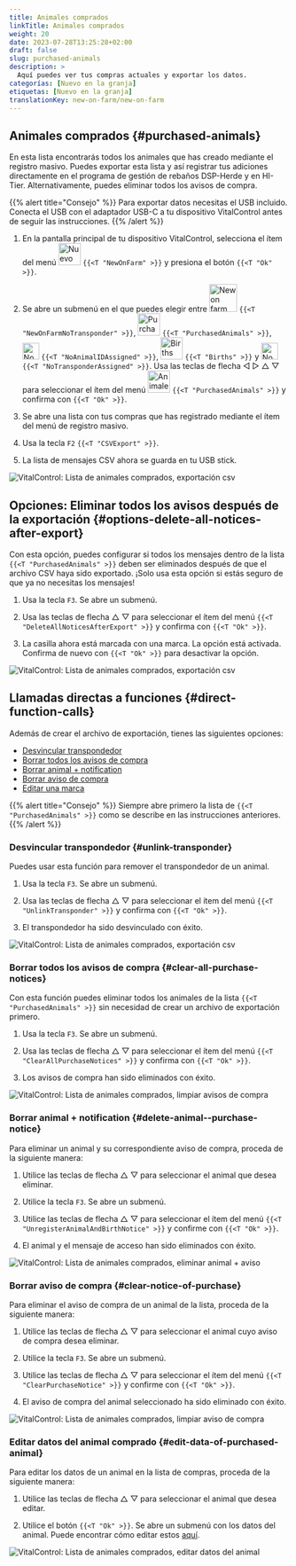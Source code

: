 ```yaml
---
title: Animales comprados
linkTitle: Animales comprados
weight: 20
date: 2023-07-28T13:25:28+02:00
draft: false
slug: purchased-animals
description: >
  Aquí puedes ver tus compras actuales y exportar los datos.
categorías: [Nuevo en la granja]
etiquetas: [Nuevo en la granja]
translationKey: new-on-farm/new-on-farm
---
```

## Animales comprados {#purchased-animals}

En esta lista encontrarás todos los animales que has creado mediante el registro masivo. Puedes exportar esta lista y así registrar tus adiciones directamente en el programa de gestión de rebaños DSP-Herde y en HI-Tier. Alternativamente, puedes eliminar todos los avisos de compra.

{{% alert title="Consejo" %}}
Para exportar datos necesitas el USB incluido. Conecta el USB con el adaptador USB-C a tu dispositivo VitalControl antes de seguir las instrucciones.
{{% /alert %}}

1. En la pantalla principal de tu dispositivo VitalControl, selecciona el ítem del menú <img src="/icons/main/new-on-farm.svg" width="40" align="bottom" alt="Nuevo en la granja" /> `{{<T "NewOnFarm" >}}` y presiona el botón `{{<T "Ok" >}}`.

2. Se abre un submenú en el que puedes elegir entre <img src="/icons/registration/new-on-farm-no-transponder.svg" width="50" align="bottom" alt="New on farm, no transponder" /> `{{<T "NewOnFarmNoTransponder" >}}`, <img src="/icons/main/new-on-farm.svg" width="40" align="bottom" alt="Purchased animals" /> `{{<T "PurchasedAnimals" >}}`, <img src="/icons/registration/no-eartag-number.svg" width="30" align="bottom" alt="No national animal ID" /> `{{<T "NoAnimalIDAssigned" >}}`, <img src="/icons/main/births.svg" width="40" align="bottom" alt="Births" /> `{{<T "Births" >}}` y <img src="/icons/registration/no-transponder.svg" width="30" align="bottom" alt="No transponder assigned" /> `{{<T "NoTransponderAssigned" >}}`. Usa las teclas de flecha ◁ ▷ △ ▽ para seleccionar el ítem del menú <img src="/icons/main/new-on-farm.svg" width="40" align="bottom" alt="Animales comprados" /> `{{<T "PurchasedAnimals" >}}` y confirma con `{{<T "Ok" >}}`.

3. Se abre una lista con tus compras que has registrado mediante el ítem del menú de registro masivo.

4. Usa la tecla `F2` `{{<T "CSVExport" >}}`.

5. La lista de mensajes CSV ahora se guarda en tu USB stick.

![VitalControl: Lista de animales comprados, exportación csv](../images/purchasedanimals.png "Animales comprados, exportación csv")

## Opciones: Eliminar todos los avisos después de la exportación {#options-delete-all-notices-after-export}

Con esta opción, puedes configurar si todos los mensajes dentro de la lista `{{<T "PurchasedAnimals" >}}` deben ser eliminados después de que el archivo CSV haya sido exportado. ¡Solo usa esta opción si estás seguro de que ya no necesitas los mensajes!

1. Usa la tecla `F3`. Se abre un submenú.

2. Usa las teclas de flecha △ ▽ para seleccionar el ítem del menú `{{<T "DeleteAllNoticesAfterExport" >}}` y confirma con `{{<T "Ok" >}}`.

3. La casilla ahora está marcada con una marca. La opción está activada. Confirma de nuevo con `{{<T "Ok" >}}` para desactivar la opción.

![VitalControl: Lista de animales comprados, exportación csv](../images/delete-all.png "Eliminar todos los avisos después de la exportación")

## Llamadas directas a funciones {#direct-function-calls}

Además de crear el archivo de exportación, tienes las siguientes opciones:

- [Desvincular transpondedor](#unlink-transponder)
- [Borrar todos los avisos de compra](#clear-all-purchase-notices)
- [Borrar animal + notification](#delete-animal--purchase-notice)
- [Borrar aviso de compra](#clear-notice-of-purchase)
- [Editar una marca](#edit-data-of-purchased-animal)

{{% alert title="Consejo" %}}
Siempre abre primero la lista de `{{<T "PurchasedAnimals" >}}` como se describe en las instrucciones anteriores.
{{% /alert %}}

### Desvincular transpondedor {#unlink-transponder}

Puedes usar esta función para remover el transpondedor de un animal.

1. Usa la tecla `F3`. Se abre un submenú.

2. Usa las teclas de flecha △ ▽ para seleccionar el ítem del menú `{{<T "UnlinkTransponder" >}}` y confirma con `{{<T "Ok" >}}`.

3. El transpondedor ha sido desvinculado con éxito.

![VitalControl: Lista de animales comprados, exportación csv](../images/unlink-transponder.png "Animales comprados, desvincular transpondedor")

### Borrar todos los avisos de compra {#clear-all-purchase-notices}

Con esta función puedes eliminar todos los animales de la lista `{{<T "PurchasedAnimals" >}}` sin necesidad de crear un archivo de exportación primero.

1. Usa la tecla `F3`. Se abre un submenú.

2. Usa las teclas de flecha △ ▽ para seleccionar el ítem del menú `{{<T "ClearAllPurchaseNotices" >}}` y confirma con `{{<T "Ok" >}}`.

3. Los avisos de compra han sido eliminados con éxito.

![VitalControl: Lista de animales comprados, limpiar avisos de compra](../images/clear.png "Limpiar todos los avisos de compra")

### Borrar animal + notification {#delete-animal--purchase-notice}

Para eliminar un animal y su correspondiente aviso de compra, proceda de la siguiente manera:

1. Utilice las teclas de flecha △ ▽ para seleccionar el animal que desea eliminar.

2. Utilice la tecla `F3`. Se abre un submenú.

3. Utilice las teclas de flecha △ ▽ para seleccionar el ítem del menú `{{<T "UnregisterAnimalAndBirthNotice" >}}` y confirme con `{{<T "Ok" >}}`.

4. El animal y el mensaje de acceso han sido eliminados con éxito.

![VitalControl: Lista de animales comprados, eliminar animal + aviso](../images/delete.png "Eliminar animal + aviso")

### Borrar aviso de compra {#clear-notice-of-purchase}

Para eliminar el aviso de compra de un animal de la lista, proceda de la siguiente manera:

1. Utilice las teclas de flecha △ ▽ para seleccionar el animal cuyo aviso de compra desea eliminar.

2. Utilice la tecla `F3`. Se abre un submenú.

3. Utilice las teclas de flecha △ ▽ para seleccionar el ítem del menú `{{<T "ClearPurchaseNotice" >}}` y confirme con `{{<T "Ok" >}}`.

4. El aviso de compra del animal seleccionado ha sido eliminado con éxito.

![VitalControl: Lista de animales comprados, limpiar aviso de compra](../images/clearnotice.png "Limpiar aviso de compra")

### Editar datos del animal comprado {#edit-data-of-purchased-animal}

Para editar los datos de un animal en la lista de compras, proceda de la siguiente manera:

1. Utilice las teclas de flecha △ ▽ para seleccionar el animal que desea editar.

2. Utilice el botón `{{<T "Ok" >}}`. Se abre un submenú con los datos del animal. Puede encontrar cómo editar estos [aquí](/es/docs/actions/edit/#edit-animal-data).

![VitalControl: Lista de animales comprados, editar datos del animal](../images/edit.png "Editar datos del animal comprado")
